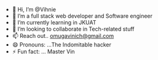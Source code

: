 - 👋 Hi, I’m @Vihnie
- 👀 I’m a full stack web developer and Software engineer 
- 🌱 I’m currently learning in JKUAT 
- 💞️ I’m looking to collaborate in Tech-related stuff 
- 📫 Reach out.. omugavinich@gmail.com
- 😄 Pronouns: ...The Indomitable hacker 
- ⚡ Fun fact: ... Master Vin 

<!---
Vihnie/Vihnie is a ✨ special ✨ repository because its `README.md` (this file) appears on your GitHub profile.
You can click the Preview link to take a look at your changes.
--->
